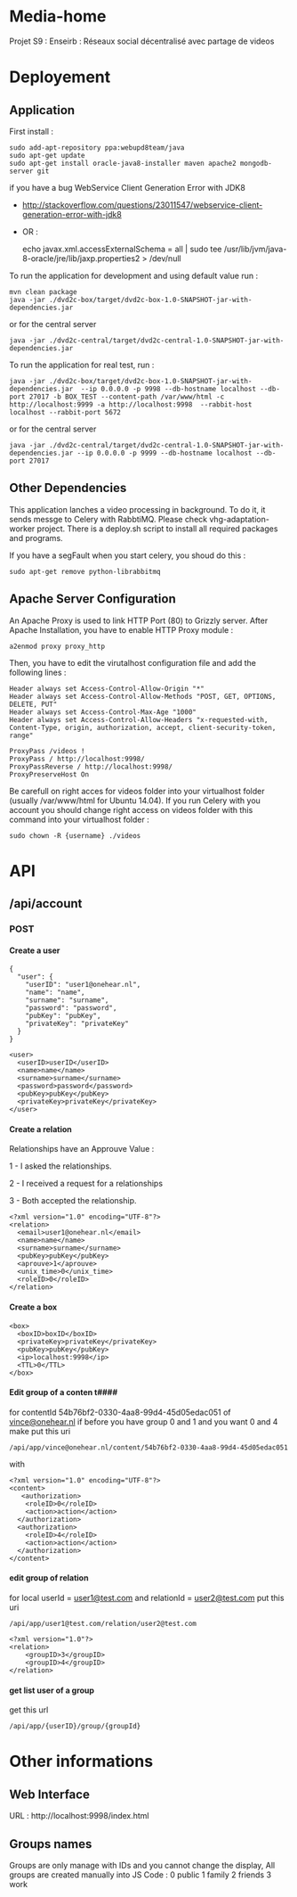 Media-home
==========

Projet S9 : Enseirb : Réseaux social décentralisé avec partage de videos


# Deployement #

## Application ##

First install :

	sudo add-apt-repository ppa:webupd8team/java
	sudo apt-get update
	sudo apt-get install oracle-java8-installer maven apache2 mongodb-server git
    
if you have a bug WebService Client Generation Error with JDK8
 - http://stackoverflow.com/questions/23011547/webservice-client-generation-error-with-jdk8
 - OR :
 
	echo javax.xml.accessExternalSchema = all | sudo tee  /usr/lib/jvm/java-8-oracle/jre/lib/jaxp.properties2 > /dev/null
 
To run the application for development and using default value run :

    mvn clean package
    java -jar ./dvd2c-box/target/dvd2c-box-1.0-SNAPSHOT-jar-with-dependencies.jar 
or for the central server

	java -jar ./dvd2c-central/target/dvd2c-central-1.0-SNAPSHOT-jar-with-dependencies.jar 

To run the application for real test, run :

    java -jar ./dvd2c-box/target/dvd2c-box-1.0-SNAPSHOT-jar-with-dependencies.jar  --ip 0.0.0.0 -p 9998 --db-hostname localhost --db-port 27017 -b BOX_TEST --content-path /var/www/html -c http://localhost:9999 -a http://localhost:9998  --rabbit-host localhost --rabbit-port 5672
    
or for the central server

	java -jar ./dvd2c-central/target/dvd2c-central-1.0-SNAPSHOT-jar-with-dependencies.jar --ip 0.0.0.0 -p 9999 --db-hostname localhost --db-port 27017


## Other Dependencies ##

This application lanches a video processing in background. To do it, it sends messge to Celery with RabbtiMQ. Please check vhg-adaptation-worker project. There is a deploy.sh script to install all required packages and programs.

If you have a segFault when you start celery, you shoud do this :

    sudo apt-get remove python-librabbitmq

## Apache Server Configuration ##

An Apache Proxy is used to link HTTP Port (80) to Grizzly server. After Apache Installation, you have to enable HTTP Proxy module :

    a2enmod proxy proxy_http

Then, you have to edit the virutalhost configuration file and add the following lines :

    Header always set Access-Control-Allow-Origin "*"
    Header always set Access-Control-Allow-Methods "POST, GET, OPTIONS, DELETE, PUT"
    Header always set Access-Control-Max-Age "1000"
    Header always set Access-Control-Allow-Headers "x-requested-with, Content-Type, origin, authorization, accept, client-security-token, range"

    ProxyPass /videos !
    ProxyPass / http://localhost:9998/
    ProxyPassReverse / http://localhost:9998/
    ProxyPreserveHost On

Be carefull on right acces for videos folder into your virtualhost folder (usually /var/www/html for Ubuntu 14.04). If you run Celery with you account you should change right access on videos folder with  this command into your virtualhost folder :

    sudo chown -R {username} ./videos

# API #

## /api/account ##

### POST ###

#### Create a user ####

	{
	  "user": {
	    "userID": "user1@onehear.nl",
	    "name": "name",
	    "surname": "surname",
	    "password": "password",
	    "pubKey": "pubKey",
	    "privateKey": "privateKey"
	  }
	}

	<user>
	  <userID>userID</userID>
	  <name>name</name>
	  <surname>surname</surname>
	  <password>password</password>
	  <pubKey>pubKey</pubKey>
	  <privateKey>privateKey</privateKey>
	</user>

#### Create a relation ####

Relationships have an Approuve Value :

1 - I asked the relationships.

2 - I received a request for a relationships

3 - Both accepted the relationship.

	<?xml version="1.0" encoding="UTF-8"?>
	<relation>
	  <email>user1@onehear.nl</email>
	  <name>name</name>
	  <surname>surname</surname>
	  <pubKey>pubKey</pubKey>
	  <aprouve>1</aprouve>
	  <unix_time>0</unix_time>
	  <roleID>0</roleID>
	</relation>

#### Create a box ####

	<box>
	  <boxID>boxID</boxID>
	  <privateKey>privateKey</privateKey>
	  <pubKey>pubKey</pubKey>
	  <ip>localhost:9998</ip>
	  <TTL>0</TTL>
	</box>

#### Edit group of a conten t####
for contentId 54b76bf2-0330-4aa8-99d4-45d05edac051 of vince@onehear.nl
if before you have group 0 and 1 and you want 0 and 4 make
put this uri

	/api/app/vince@onehear.nl/content/54b76bf2-0330-4aa8-99d4-45d05edac051

with

	<?xml version="1.0" encoding="UTF-8"?>
	<content>
	   <authorization>
	    <roleID>0</roleID>
	    <action>action</action>
	  </authorization>
	  <authorization>
	    <roleID>4</roleID>
	    <action>action</action>
	  </authorization>
	</content>

#### edit group of relation ####

for local userId = user1@test.com and relationId = user2@test.com
put this uri

	/api/app/user1@test.com/relation/user2@test.com

	<?xml version="1.0"?>
	<relation>
	  	<groupID>3</groupID>
		<groupID>4</groupID>
	</relation>

#### get list user of a group ####
get this url

	/api/app/{userID}/group/{groupId}

# Other informations #

## Web Interface ##
URL : http://localhost:9998/index.html

## Groups names ##
Groups are only manage with IDs and you cannot change the display, All groups are created manually into JS Code :
0 public
1 family
2 friends
3 work
